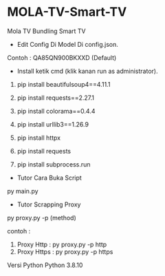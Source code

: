 # MOLA-TV-Smart-TV
Mola TV Bundling Smart TV

- Edit Config Di Model Di config.json.

Contoh : QA85QN900BKXXD (Default)

- Install ketik cmd (klik kanan run as administrator).

1. pip install beautifulsoup4==4.11.1

2. pip install requests==2.27.1

3. pip install colorama==0.4.4

4. pip install urllib3==1.26.9

5. pip install httpx

6. pip install requests

7. pip install subprocess.run

- Tutor Cara Buka Script

py main.py

- Tutor Scrapping Proxy

py proxy.py -p (method)

contoh : 
1. Proxy Http : py proxy.py -p http
2. Proxy Https : py proxy.py -p https

Versi Python Python 3.8.10
